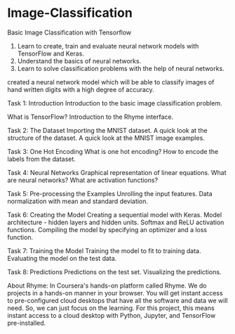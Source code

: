 # Image-Classification
Basic Image Classification with Tensorflow


1. Learn to create, train and evaluate neural network models with TensorFlow and Keras.
2. Understand the basics of neural networks.
3. Learn to solve classification problems with the help of neural networks.

created a neural network model which will be able to classify images of hand written digits with a high degree of accuracy.


Task 1: Introduction
Introduction to the basic image classification problem.

What is TensorFlow?
Introduction to the Rhyme interface.

Task 2: The Dataset
Importing the MNIST dataset.
A quick look at the structure of the dataset.
A quick look at the MNIST image examples.

Task 3: One Hot Encoding
What is one hot encoding?
How to encode the labels from the dataset.

Task 4: Neural Networks
Graphical representation of linear equations.
What are neural networks?
What are activation functions?

Task 5: Pre-processing the Examples
Unrolling the input features.
Data normalization with mean and standard deviation.

Task 6: Creating the Model
Creating a sequential model with Keras.
Model architecture - hidden layers and hidden units.
Softmax and ReLU activation functions.
Compiling the model by specifying an optimizer and a loss function.

Task 7: Training the Model
Training the model to fit to training data.
Evaluating the model on the test data.

Task 8: Predictions
Predictions on the test set.
Visualizing the predictions.

About Rhyme:
In Coursera's hands-on platform called Rhyme. We do projects in a hands-on manner in your browser. You will get instant access to pre-configured cloud desktops that have all the software and data we will need. So, we can just focus on the learning. For this project, this means instant access to a cloud desktop with Python, Jupyter, and TensorFlow pre-installed.

